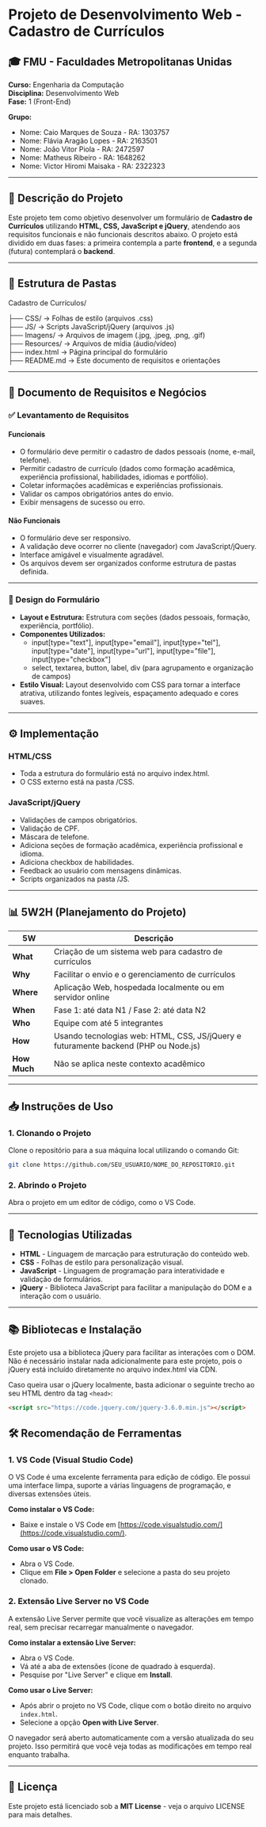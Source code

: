 # Projeto de Desenvolvimento Web - Cadastro de Currículos

## 🎓 FMU - Faculdades Metropolitanas Unidas  
**Curso:** Engenharia da Computação  
**Disciplina:** Desenvolvimento Web  
**Fase:** 1 (Front-End) 

**Grupo:**   
- Nome: Caio Marques de Souza - RA: 1303757
- Nome: Flávia Aragão Lopes - RA: 2163501
- Nome: João Vitor Piola - RA: 2472597
- Nome: Matheus Ribeiro - RA: 1648262
- Nome: Victor Hiromi Maisaka - RA: 2322323

---

## 📌 Descrição do Projeto
Este projeto tem como objetivo desenvolver um formulário de **Cadastro de Currículos** utilizando **HTML, CSS, JavaScript e jQuery**, atendendo aos requisitos funcionais e não funcionais descritos abaixo. O projeto está dividido em duas fases: a primeira contempla a parte **frontend**, e a segunda (futura) contemplará o **backend**.

---

## 📂 Estrutura de Pastas

Cadastro de Currículos/

├── CSS/                → Folhas de estilo (arquivos .css)  
├── JS/                 → Scripts JavaScript/jQuery (arquivos .js)  
├── Imagens/            → Arquivos de imagem (.jpg, .jpeg, .png, .gif)  
├── Resources/          → Arquivos de mídia (áudio/vídeo)  
├── index.html          → Página principal do formulário  
├── README.md           → Este documento de requisitos e orientações

---

## 📄 Documento de Requisitos e Negócios

### ✅ Levantamento de Requisitos

#### Funcionais
- O formulário deve permitir o cadastro de dados pessoais (nome, e-mail, telefone).
- Permitir cadastro de currículo (dados como formação acadêmica, experiência profissional, habilidades, idiomas e portfólio).
- Coletar informações acadêmicas e experiências profissionais.
- Validar os campos obrigatórios antes do envio.
- Exibir mensagens de sucesso ou erro.

#### Não Funcionais
- O formulário deve ser responsivo.
- A validação deve ocorrer no cliente (navegador) com JavaScript/jQuery.
- Interface amigável e visualmente agradável.
- Os arquivos devem ser organizados conforme estrutura de pastas definida.

---

### 🎨 Design do Formulário

- **Layout e Estrutura:** Estrutura com seções (dados pessoais, formação, experiência, portfólio).
- **Componentes Utilizados:**  
  - input[type="text"], input[type="email"], input[type="tel"], input[type="date"], input[type="url"], input[type="file"], input[type="checkbox"]
  - select, textarea, button, label, div (para agrupamento e organização de campos)
- **Estilo Visual:** Layout desenvolvido com CSS para tornar a interface atrativa, utilizando fontes legíveis, espaçamento adequado e cores suaves.

---

## ⚙️ Implementação

### HTML/CSS
- Toda a estrutura do formulário está no arquivo index.html.
- O CSS externo está na pasta /CSS.

### JavaScript/jQuery
- Validações de campos obrigatórios.
- Validação de CPF.
- Máscara de telefone.
- Adiciona seções de formação acadêmica, experiência profissional e idioma.
- Adiciona checkbox de habilidades.
- Feedback ao usuário com mensagens dinâmicas.
- Scripts organizados na pasta /JS.

---

## 📊 5W2H (Planejamento do Projeto)

| 5W      | Descrição                                                       |
|---------|------------------------------------------------------------------|
| **What**   | Criação de um sistema web para cadastro de currículos         |
| **Why**    | Facilitar o envio e o gerenciamento de currículos             |
| **Where**  | Aplicação Web, hospedada localmente ou em servidor online     |
| **When**   | Fase 1: até data N1 / Fase 2: até data N2                     |
| **Who**    | Equipe com até 5 integrantes                                   |
| **How**    | Usando tecnologias web: HTML, CSS, JS/jQuery e futuramente backend (PHP ou Node.js) |
| **How Much** | Não se aplica neste contexto acadêmico                      |

---

## 📥 Instruções de Uso

### 1. Clonando o Projeto

Clone o repositório para a sua máquina local utilizando o comando Git:

```bash
git clone https://github.com/SEU_USUARIO/NOME_DO_REPOSITORIO.git
```

### 2. Abrindo o Projeto


Abra o projeto em um editor de código, como o VS Code.

---

## 🚀 Tecnologias Utilizadas

- **HTML** - Linguagem de marcação para estruturação do conteúdo web.
- **CSS** - Folhas de estilo para personalização visual.
- **JavaScript** - Linguagem de programação para interatividade e validação de formulários.
- **jQuery** - Biblioteca JavaScript para facilitar a manipulação do DOM e a interação com o usuário.

---

## 📚 Bibliotecas e Instalação

Este projeto usa a biblioteca jQuery para facilitar as interações com o DOM. Não é necessário instalar nada adicionalmente para este projeto, pois o jQuery está incluído diretamente no arquivo index.html via CDN.

Caso queira usar o jQuery localmente, basta adicionar o seguinte trecho ao seu HTML dentro da tag `<head>`:

```html
<script src="https://code.jquery.com/jquery-3.6.0.min.js"></script>
```

## 🛠️ Recomendação de Ferramentas

### 1. VS Code (Visual Studio Code)

O VS Code é uma excelente ferramenta para edição de código. Ele possui uma interface limpa, suporte a várias linguagens de programação, e diversas extensões úteis.

**Como instalar o VS Code:**
- Baixe e instale o VS Code em [https://code.visualstudio.com/](https://code.visualstudio.com/).

**Como usar o VS Code:**
- Abra o VS Code.
- Clique em **File > Open Folder** e selecione a pasta do seu projeto clonado.

### 2. Extensão Live Server no VS Code

A extensão Live Server permite que você visualize as alterações em tempo real, sem precisar recarregar manualmente o navegador.

**Como instalar a extensão Live Server:**
- Abra o VS Code.
- Vá até a aba de extensões (ícone de quadrado à esquerda).
- Pesquise por "Live Server" e clique em **Install**.

**Como usar o Live Server:**
- Após abrir o projeto no VS Code, clique com o botão direito no arquivo `index.html`.
- Selecione a opção **Open with Live Server**.

O navegador será aberto automaticamente com a versão atualizada do seu projeto. Isso permitirá que você veja todas as modificações em tempo real enquanto trabalha.

---

## 📜 Licença

Este projeto está licenciado sob a **MIT License** - veja o arquivo LICENSE para mais detalhes.
